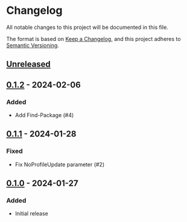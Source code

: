 # Changelog

All notable changes to this project will be documented in this file.

The format is based on [Keep a Changelog](https://keepachangelog.com/en/1.0.0/),
and this project adheres to [Semantic Versioning](https://semver.org/spec/v2.0.0.html).

## [Unreleased]

## [0.1.2] - 2024-02-06

### Added

- Add Find-Package (#4)

## [0.1.1] - 2024-01-28

### Fixed

- Fix NoProfileUpdate parameter (#2)

## [0.1.0] - 2024-01-27

### Added

- Initial release

[Unreleased]: https://github.com/anypackage/modulefast/compare/v0.1.2...HEAD
[0.1.2]: https://github.com/anypackage/modulefast/releases/tag/v0.1.2
[0.1.1]: https://github.com/anypackage/modulefast/releases/tag/v0.1.1
[0.1.0]: https://github.com/anypackage/modulefast/releases/tag/v0.1.0
